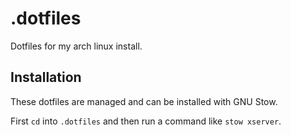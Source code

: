 # .dotfiles

Dotfiles for my arch linux install.

## Installation

These dotfiles are managed and can be installed with GNU Stow.

First `cd` into `.dotfiles` and then run a command like `stow xserver`.
